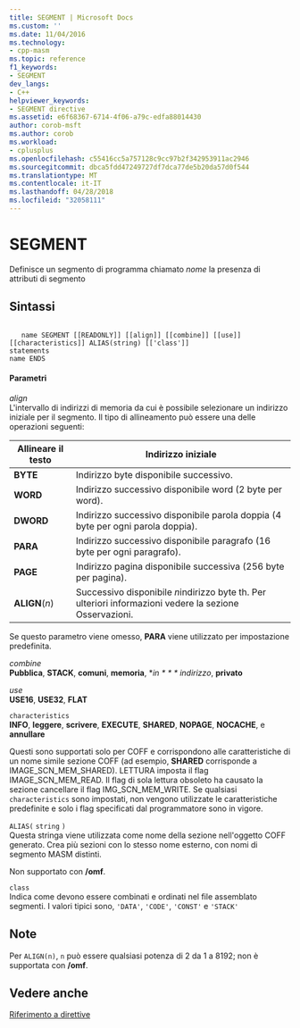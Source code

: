 ```yaml
---
title: SEGMENT | Microsoft Docs
ms.custom: ''
ms.date: 11/04/2016
ms.technology:
- cpp-masm
ms.topic: reference
f1_keywords:
- SEGMENT
dev_langs:
- C++
helpviewer_keywords:
- SEGMENT directive
ms.assetid: e6f68367-6714-4f06-a79c-edfa88014430
author: corob-msft
ms.author: corob
ms.workload:
- cplusplus
ms.openlocfilehash: c55416cc5a757128c9cc97b2f342953911ac2946
ms.sourcegitcommit: dbca5fdd47249727df7dca77de5b20da57d0f544
ms.translationtype: MT
ms.contentlocale: it-IT
ms.lasthandoff: 04/28/2018
ms.locfileid: "32058111"
---
```

# <a name="segment"></a>SEGMENT
Definisce un segmento di programma chiamato *nome* la presenza di attributi di segmento  
  
## <a name="syntax"></a>Sintassi  
  
```  
  
   name SEGMENT [[READONLY]] [[align]] [[combine]] [[use]] [[characteristics]] ALIAS(string) [['class']]  
statements  
name ENDS  
```  
  
#### <a name="parameters"></a>Parametri  
 *align*  
 L'intervallo di indirizzi di memoria da cui è possibile selezionare un indirizzo iniziale per il segmento. Il tipo di allineamento può essere una delle operazioni seguenti:  
  
|Allineare il testo|Indirizzo iniziale|  
|----------------|----------------------|  
|**BYTE**|Indirizzo byte disponibile successivo.|  
|**WORD**|Indirizzo successivo disponibile word (2 byte per word).|  
|**DWORD**|Indirizzo successivo disponibile parola doppia (4 byte per ogni parola doppia).|  
|**PARA**|Indirizzo successivo disponibile paragrafo (16 byte per ogni paragrafo).|  
|**PAGE**|Indirizzo pagina disponibile successiva (256 byte per pagina).|  
|**ALIGN**(*n*)|Successivo disponibile *n*indirizzo byte th. Per ulteriori informazioni vedere la sezione Osservazioni.|  
  
 Se questo parametro viene omesso, **PARA** viene utilizzato per impostazione predefinita.  
  
 *combine*  
 **Pubblica**, **STACK**, **comuni**, **memoria**, **in * * * indirizzo*, **privato**  
  
 *use*  
 **USE16**, **USE32**, **FLAT**  
  
 `characteristics`  
 **INFO**, **leggere**, **scrivere**, **EXECUTE**, **SHARED**, **NOPAGE**, **NOCACHE**, e **annullare**  
  
 Questi sono supportati solo per COFF e corrispondono alle caratteristiche di un nome simile sezione COFF (ad esempio, **SHARED** corrisponde a IMAGE_SCN_MEM_SHARED). LETTURA imposta il flag IMAGE_SCN_MEM_READ. Il flag di sola lettura obsoleto ha causato la sezione cancellare il flag IMG_SCN_MEM_WRITE. Se qualsiasi `characteristics` sono impostati, non vengono utilizzate le caratteristiche predefinite e solo i flag specificati dal programmatore sono in vigore.  
  
 `ALIAS(` `string` `)`  
 Questa stringa viene utilizzata come nome della sezione nell'oggetto COFF generato.  Crea più sezioni con lo stesso nome esterno, con nomi di segmento MASM distinti.  
  
 Non supportato con **/omf**.  
  
 `class`  
 Indica come devono essere combinati e ordinati nel file assemblato segmenti. I valori tipici sono, `'DATA'`, `'CODE'`, `'CONST'` e `'STACK'`  
  
## <a name="remarks"></a>Note  
 Per `ALIGN(n)`, `n` può essere qualsiasi potenza di 2 da 1 a 8192; non è supportata con **/omf**.  
  
## <a name="see-also"></a>Vedere anche  
 [Riferimento a direttive](../../assembler/masm/directives-reference.md)